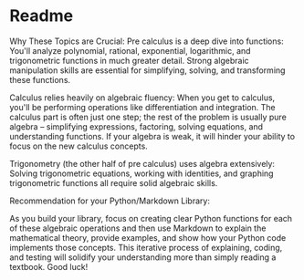 # Readme

Why These Topics are Crucial: Pre calculus is a deep dive into functions: You'll
analyze polynomial, rational, exponential, logarithmic, and trigonometric
functions in much greater detail. Strong algebraic manipulation skills are
essential for simplifying, solving, and transforming these functions.

Calculus relies heavily on algebraic fluency: When you get to calculus, you'll
be performing operations like differentiation and integration. The calculus part
is often just one step; the rest of the problem is usually pure algebra –
simplifying expressions, factoring, solving equations, and understanding
functions. If your algebra is weak, it will hinder your ability to focus on the
new calculus concepts.

Trigonometry (the other half of pre calculus) uses algebra extensively: Solving
trigonometric equations, working with identities, and graphing trigonometric
functions all require solid algebraic skills.

Recommendation for your Python/Markdown Library:

As you build your library, focus on creating clear Python functions for each of
these algebraic operations and then use Markdown to explain the mathematical
theory, provide examples, and show how your Python code implements those
concepts. This iterative process of explaining, coding, and testing will
solidify your understanding more than simply reading a textbook. Good luck!
